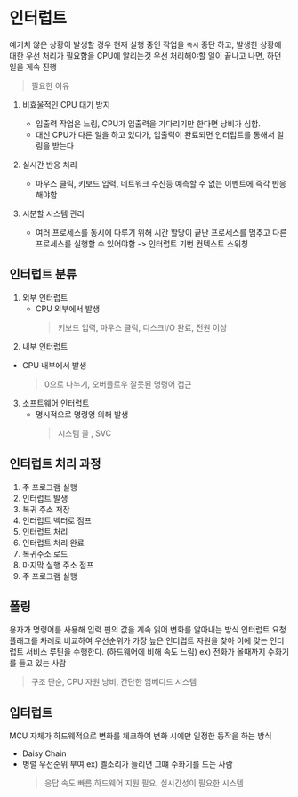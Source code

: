 # 인터럽트

예기치 않은 상황이 발생할 경우 현재 실행 중인 작업을 `즉시` 중단 하고, 발생한 상황에 대한 우선 처리가 필요함을 CPU에 알리는것
우선 처리해야할 일이 끝나고 나면, 하던 일을 게속 진행

> 필요한 이유

1. 비효울적인 CPU 대기 방지

   - 입출력 작업은 느림, CPU가 입출력을 기다리기만 한다면 낭비가 심함.
   - 대신 CPU가 다른 일을 하고 있다가, 입출력이 완료되면 인터럽트를 통해서 알림을 받는다

2. 실시간 반응 처리

   - 마우스 클릭, 키보드 입력, 네트워크 수신등 예측할 수 없는 이벤트에 즉각 반응 해야함

3. 시분할 시스템 관리

   - 여러 프로세스를 동시에 다루기 위해 시간 할당이 끝난 프로세스를 멈추고 다른 프로세스를 실행할 수 있어야함 -> 인터럽트 기번 컨텍스트 스위칭

## 인터럽트 분류

1. 외부 인터럽트
   - CPU 외부에서 발생
     > 키보드 입력, 마우스 클릭, 디스크I/O 완료, 전원 이상
2. 내부 인터럽트

- CPU 내부에서 발생
  > 0으로 나누기, 오버플로우 잘못된 명령어 접근

3. 소프트웨어 인터럽트
   - 명시적으로 명령엉 의해 발생
     > 시스템 콜 , SVC

## 인터럽트 처리 과정

1. 주 프로그램 실행
2. 인터럽트 발생
3. 복귀 주소 저장
4. 인터럽트 벡터로 점프
5. 인터럽트 처리
6. 인터럽트 처리 완료
7. 복귀주소 로드
8. 마지막 실행 주소 점프
9. 주 프로그램 실행

## 폴링

용자가 명령어를 사용해 입력 핀의 값을 계속 읽어 변화를 알아내는 방식
인터럽트 요청 플래그를 차례로 비교하여 우선순위가 가장 높은 인터럽트 자원을 찾아 이에 맞는 인터럽트 서비스 루틴을 수행한다. (하드웨어에 비해 속도 느림)
ex) 전화가 올때까지 수화기를 들고 있는 사람

> 구조 단순, CPU 자원 낭비, 간단한 임베디드 시스템

## 입터럽트

MCU 자체가 하드웨적으로 변화를 체크하여 변화 시에만 일정한 동작을 하는 방식

- Daisy Chain
- 병렬 우선순위 부여
  ex) 벨소리가 들리면 그떄 수화기를 드는 사람
  > 응답 속도 빠름,하드웨어 지원 필요, 실시간성이 필요한 시스템
